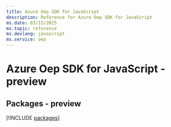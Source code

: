 ```yaml
---
title: Azure Oep SDK for JavaScript
description: Reference for Azure Oep SDK for JavaScript
ms.date: 03/13/2025
ms.topic: reference
ms.devlang: javascript
ms.service: oep
---
```

# Azure Oep SDK for JavaScript - preview
## Packages - preview
[!INCLUDE [packages](oep-index.md)]